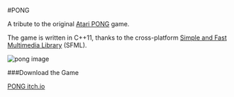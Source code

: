 #PONG

A tribute to the original [Atari PONG](http://en.wikipedia.org/wiki/Pong) game.

The game is written in C++11, thanks to the cross-platform [Simple and Fast Multimedia Library](http://sfml-dev.org/index.php) (SFML).

![pong image](http://i60.tinypic.com/5xq4uw.jpg)


###Download the Game

[PONG itch.io](https://gliderkite.itch.io/pong)
